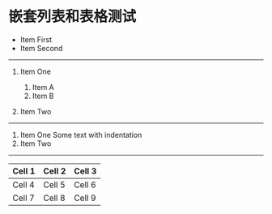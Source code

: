 # 嵌套列表和表格测试

- Item First
- Item Second

---

1. Item One

   1. Item A
   2. Item B
2. Item Two

---

1. Item One
   Some text with indentation
2. Item Two

---

| Cell 1 | Cell 2 | Cell 3 |
| ------ | ------ | ------ |
| Cell 4 | Cell 5 | Cell 6 |
| Cell 7 | Cell 8 | Cell 9 |
